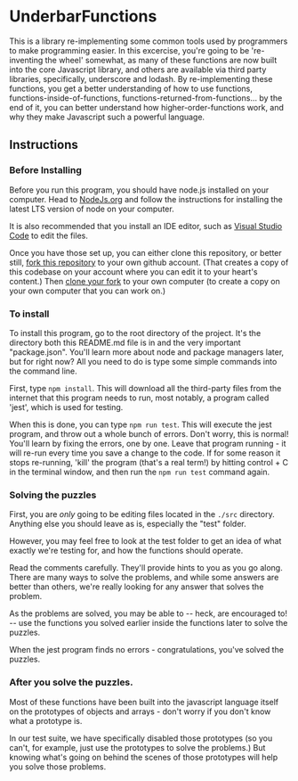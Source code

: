 # UnderbarFunctions

This is a library re-implementing some common tools used by programmers to make programming easier. In this excercise, you're going to be 're-inventing the wheel' somewhat, as many of these functions are now built into the core Javascript library, and others are available via third party libraries, specifically, underscore and lodash. By re-implementing these functions, you get a better understanding of how to use functions, functions-inside-of-functions, functions-returned-from-functions... by the end of it, you can better understand how higher-order-functions work, and why they make Javascript such a powerful language.

## Instructions

### Before Installing

Before you run this program, you should have node.js installed on your computer. Head to [NodeJs.org](https://nodejs.org/en) and follow the instructions for installing the latest LTS version of node on your computer.

It is also recommended that you install an IDE editor, such as [Visual Studio Code](https://code.visualstudio.com/) to edit the files.

Once you have those set up, you can either clone this repository, or better still, [fork this repository](https://docs.github.com/en/get-started/quickstart/fork-a-repo) to your own github account. (That creates a copy of this codebase on your account where you can edit it to your heart's content.) Then [clone your fork](https://docs.github.com/en/get-started/quickstart/fork-a-repo#cloning-your-forked-repository) to your own computer (to create a copy on your own computer that you can work on.)

### To install

To install this program, go to the root directory of the project. It's the directory both this README.md file is in and the very important "package.json". You'll learn more about node and package managers later, but for right now? All you need to do is type some simple commands into the command line.

First, type `npm install`. This will download all the third-party files from the internet that this program needs to run, most notably, a program called 'jest', which is used for testing.

When this is done, you can type `npm run test`. This will execute the jest program, and throw out a whole bunch of errors. Don't worry, this is normal! You'll learn by fixing the errors, one by one. Leave that program running - it will re-run every time you save a change to the code. If for some reason it stops re-running, 'kill' the program (that's a real term!) by hitting control + C in the terminal window, and then run the `npm run test` command again.

### Solving the puzzles

First, you are _only_ going to be editing files located in the `./src` directory. Anything else you should leave as is, especially the "test" folder.

However, you may feel free to look at the test folder to get an idea of what exactly we're testing for, and how the functions should operate.

Read the comments carefully. They'll provide hints to you as you go along. There are many ways to solve the problems, and while some answers are better than others, we're really looking for any answer that solves the problem.

As the problems are solved, you may be able to -- heck, are encouraged to! -- use the functions you solved earlier inside the functions later to solve the puzzles.

When the jest program finds no errors - congratulations, you've solved the puzzles.

### After you solve the puzzles.

Most of these functions have been built into the javascript language itself on the prototypes of objects and arrays - don't worry if you don't know what a prototype is.

In our test suite, we have specifically disabled those prototypes (so you can't, for example, just use the prototypes to solve the problems.) But knowing what's going on behind the scenes of those prototypes will help you solve those problems.
